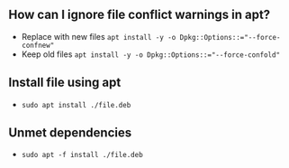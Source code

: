 ## How can I ignore file conflict warnings in apt?

- Replace with new files `apt install -y -o Dpkg::Options::="--force-confnew"`
- Keep old files `apt install -y -o Dpkg::Options::="--force-confold"`

## Install file using apt

- `sudo apt install ./file.deb`

## Unmet dependencies

- `sudo apt -f install ./file.deb`
